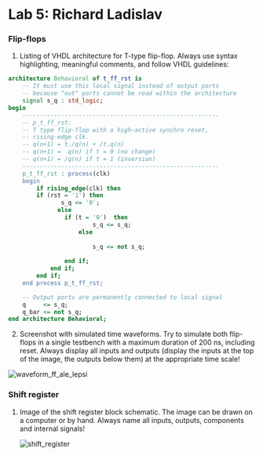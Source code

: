 # Lab 5: Richard Ladislav

### Flip-flops

1. Listing of VHDL architecture for T-type flip-flop. Always use syntax highlighting, meaningful comments, and follow VHDL guidelines:

```vhdl
architecture Behavioral of t_ff_rst is
    -- It must use this local signal instead of output ports
    -- because "out" ports cannot be read within the architecture
    signal s_q : std_logic;
begin
    --------------------------------------------------------
    -- p_t_ff_rst:
    -- T type flip-flop with a high-active synchro reset,
    -- rising-edge clk.
    -- q(n+1) = t./q(n) + /t.q(n)
    -- q(n+1) =  q(n) if t = 0 (no change)
    -- q(n+1) = /q(n) if t = 1 (inversion)
    --------------------------------------------------------
    p_t_ff_rst : process(clk)
    begin
        if rising_edge(clk) then
        if (rst = '1') then
               s_q <= '0';
              else
                if (t = '0')  then 
                        s_q <= s_q;
                    else
        
                        s_q <= not s_q;
                    
                end if;
            end if;
        end if;     
    end process p_t_ff_rst;

    -- Output ports are permanently connected to local signal
    q     <= s_q;
    q_bar <= not s_q;
end architecture Behavioral;
```

2. Screenshot with simulated time waveforms. Try to simulate both flip-flops in a single testbench with a maximum duration of 200 ns, including reset. Always display all inputs and outputs (display the inputs at the top of the image, the outputs below them) at the appropriate time scale!

 
![waveform_ff_ale_lepsi](https://user-images.githubusercontent.com/99683944/158388423-91a1dbcd-ddb4-4ba3-b4bb-115251133c8b.png)


### Shift register

1. Image of the shift register block schematic. The image can be drawn on a computer or by hand. Always name all inputs, outputs, components and internal signals!

   ![shift_register](https://user-images.githubusercontent.com/99683944/159159803-b927d457-3810-4a24-9328-82b44dd80d92.png)

